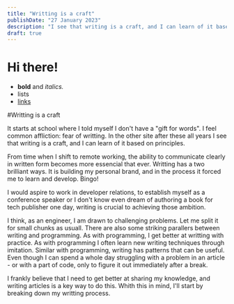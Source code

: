 ```yaml
---
title: "Writting is a craft"
publishDate: "27 January 2023"
description: "I see that writing is a craft, and I can learn of it based on principles"
draft: true
---
```


# Hi there!

- **bold** and _italics._
- lists
- [links](https://astro.build)

#Writting is a craft

It starts at school where I told myself I don't have a "gift for words". I feel common affliction: fear of writting. In the other site after these all years I see that writing is a craft, and I can learn of it based on principles.

From time when I shift to remote working, the ability to communicate clearly in written form becomes more essencial that ever. Writting has a two brilliant ways. It is building my personal brand, and in the process it forced me to learn and develop. Bingo!

I would aspire to work in developer relations, to establish myself as a conference speaker or I don't know even dream of authoring a book for tech publisher one day, writing is crucial to achieving those ambition.

I think, as an engineer, I am drawn to challenging problems. Let me split it for small chunks as usuall. There are also some striking parallers between writing and programming. As with programming, I get better at writting with practice. As with programming I often learn new writing techniques through imitation. Similar with programming, writing has patterns that can be useful. Even though I can spend a whole day struggling with a problem in an article - or with a part of code, only to figure it out immediately after a break.

I frankly believe that I need to get better at sharing my knowledge, and writing articles is a key way to do this. Whith this in mind, I'll start by breaking down my writting process.
